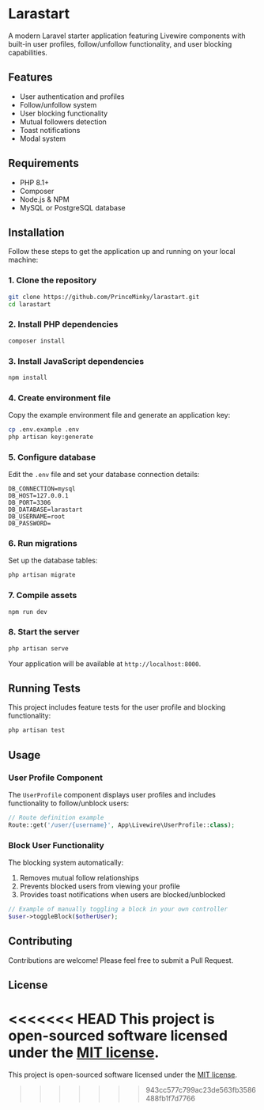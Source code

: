 # Larastart

A modern Laravel starter application featuring Livewire components with built-in user profiles, follow/unfollow functionality, and user blocking capabilities.

## Features

- User authentication and profiles
- Follow/unfollow system
- User blocking functionality
- Mutual followers detection
- Toast notifications
- Modal system

## Requirements

- PHP 8.1+
- Composer
- Node.js & NPM
- MySQL or PostgreSQL database

## Installation

Follow these steps to get the application up and running on your local machine:

### 1. Clone the repository

```bash
git clone https://github.com/PrinceMinky/larastart.git
cd larastart
```

### 2. Install PHP dependencies

```bash
composer install
```

### 3. Install JavaScript dependencies

```bash
npm install
```

### 4. Create environment file

Copy the example environment file and generate an application key:

```bash
cp .env.example .env
php artisan key:generate
```

### 5. Configure database

Edit the `.env` file and set your database connection details:

```
DB_CONNECTION=mysql
DB_HOST=127.0.0.1
DB_PORT=3306
DB_DATABASE=larastart
DB_USERNAME=root
DB_PASSWORD=
```

### 6. Run migrations

Set up the database tables:

```bash
php artisan migrate
```

### 7. Compile assets

```bash
npm run dev
```

### 8. Start the server

```bash
php artisan serve
```

Your application will be available at `http://localhost:8000`.

## Running Tests

This project includes feature tests for the user profile and blocking functionality:

```bash
php artisan test
```

## Usage

### User Profile Component

The `UserProfile` component displays user profiles and includes functionality to follow/unblock users:

```php
// Route definition example
Route::get('/user/{username}', App\Livewire\UserProfile::class);
```

### Block User Functionality

The blocking system automatically:

1. Removes mutual follow relationships
2. Prevents blocked users from viewing your profile
3. Provides toast notifications when users are blocked/unblocked

```php
// Example of manually toggling a block in your own controller
$user->toggleBlock($otherUser);
```

## Contributing

Contributions are welcome! Please feel free to submit a Pull Request.

## License

<<<<<<< HEAD
This project is open-sourced software licensed under the [MIT license](LICENSE.md).
=======
This project is open-sourced software licensed under the [MIT license](LICENSE.md).
>>>>>>> 943cc577c799ac23de563fb3586488fb1f7d7766

